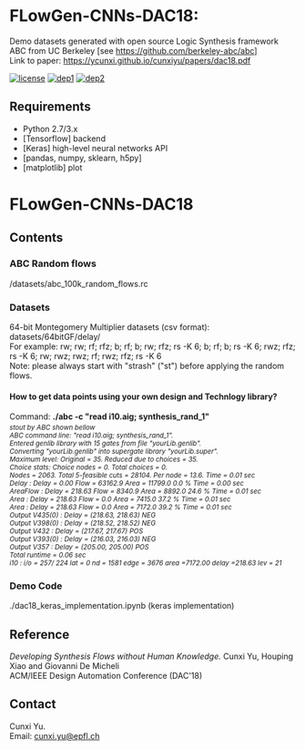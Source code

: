 # FLowGen-CNNs-DAC18: 
Demo datasets generated with open source Logic Synthesis framework ABC from UC Berkeley [see https://github.com/berkeley-abc/abc]<br/>
Link to paper: https://ycunxi.github.io/cunxiyu/papers/dac18.pdf

[![license](https://img.shields.io/packagist/l/doctrine/orm.svg)](https://github.com/ycunxi/FLowGen-CNNs-DAC18/blob/master/LICENSE.md)
[![dep1](https://img.shields.io/badge/implementation-tensorflow-orange.svg)](https://www.tensorflow.org/)
[![dep2](https://img.shields.io/badge/python-3.4-red.svg)](https://www.python.org/download/releases/3.4/)

## Requirements

- Python 2.7/3.x
- [Tensorflow] backend
- [Keras] high-level neural networks API
- [pandas, numpy, sklearn, h5py] 
- [matplotlib] plot



# FLowGen-CNNs-DAC18
## Contents
### ABC Random flows
/datasets/abc_100k_random_flows.rc
### Datasets
64-bit Montegomery Multiplier datasets (csv format): datasets/64bitGF/delay/ <br/>
For example: rw; rw; rf; rfz; b; rf; b; rw; rfz; rs -K 6; b; rf; b; rs -K 6; rwz; rfz; rs -K 6; rw; rwz; rwz; rf; rwz; rfz; rs -K 6<br/>
Note: please always start with "strash" ("st") before applying the random flows.<br/>
#### How to get data points using your own design and Technlogy library?
Command: **./abc -c "read i10.aig; synthesis_rand_1"**
<sub><br/>*stout by ABC shown bellow*<br/>
*ABC command line: "read i10.aig; synthesis_rand_1".<br/>
Entered genlib library with 15 gates from file "yourLib.genlib".<br/>
Converting "yourLib.genlib" into supergate library "yourLib.super".<br/>
Maximum level: Original = 35. Reduced due to choices = 35.<br/>
Choice stats:  Choice nodes = 0. Total choices = 0.<br/>
Nodes =   2063.  Total 5-feasible cuts =      28104.  Per node = 13.6. Time =     0.01 sec<br/>
Delay    : Delay =     0.00  Flow =     63162.9  Area =     11799.0   0.0 %   Time =     0.00 sec<br/>
AreaFlow : Delay =   218.63  Flow =      8340.9  Area =      8892.0  24.6 %   Time =     0.01 sec<br/>
Area     : Delay =   218.63  Flow =         0.0  Area =      7415.0  37.2 %   Time =     0.01 sec<br/>
Area     : Delay =   218.63  Flow =         0.0  Area =      7172.0  39.2 %   Time =     0.01 sec<br/>
Output  V435(0)    : Delay = (218.63, 218.63)  NEG<br/>
Output  V398(0)    : Delay = (218.52, 218.52)  NEG<br/>
Output  V432       : Delay = (217.67, 217.67)  POS<br/>
Output  V393(0)    : Delay = (216.03, 216.03)  NEG<br/>
Output  V357       : Delay = (205.00, 205.00)  POS<br/>
Total runtime =     0.06 sec<br/>
i10                           : i/o =  257/  224  lat =    0  nd =  1581  edge =   3676  area =7172.00  delay =218.63  lev = 21*<br/></sub>


### Demo Code
./dac18_keras_implementation.ipynb (keras implementation)
## Reference
*Developing Synthesis Flows without Human Knowledge.* Cunxi Yu, Houping Xiao and Giovanni De Micheli<br/>
ACM/IEEE Design Automation Conference (DAC'18)<br/>

## Contact
Cunxi Yu.<br/>
Email: cunxi.yu@epfl.ch<br/>
